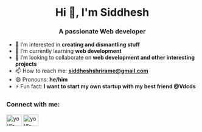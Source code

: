 <h1 align="center">Hi 👋, I'm Siddhesh</h1>
<h3 align="center">A passionate Web developer</h3>

- 👀 I’m interested in **creating and dismantling stuff**
- 🌱 I’m currently learning **web development**
- 💞️ I’m looking to collaborate on **web development and other interesting projects**
- 📫 How to reach me: **siddheshshrirame@gmail.com**
- 😄 Pronouns: **he/him**
- ⚡ Fun fact: **I want to start my own startup with my best friend @Vdcds**

<h3 align="left">Connect with me:</h3>
<p align="left">
<a href="https://www.linkedin.com/in/siddhesh-shrirame-b9427a257/" target="blank"><img align="center" src="https://cdn.jsdelivr.net/npm/simple-icons@3.0.1/icons/linkedin.svg" alt="your-profile" height="30" width="40" /></a>
<a href="https://x.com/the_demon_sid" target="blank"><img align="center" src="https://cdn.jsdelivr.net/npm/simple-icons@3.0.1/icons/twitter.svg" alt="your-profile" height="30" width="40" /></a>
</p>

<!---
thedemonsid/thedemonsid is a ✨ special ✨ repository because its `README.md` (this file) appears on your GitHub profile.
You can click the Preview link to take a look at your changes.
--->
